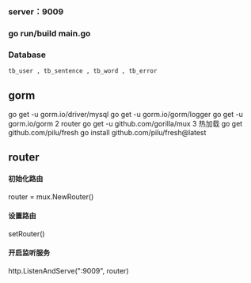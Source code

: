 ### server：9009
### go run/build main.go
### Database
	tb_user , tb_sentence , tb_word , tb_error
## gorm
  go get -u gorm.io/driver/mysql
  go get -u gorm.io/gorm/logger
  go get -u gorm.io/gorm
  2 router
  go get -u github.com/gorilla/mux
  3 热加载
  go get github.com/pilu/fresh
  go install github.com/pilu/fresh@latest

## router
#### 初始化路由
  router = mux.NewRouter()
#### 设置路由
  setRouter()
#### 开启监听服务
  http.ListenAndServe(":9009", router)